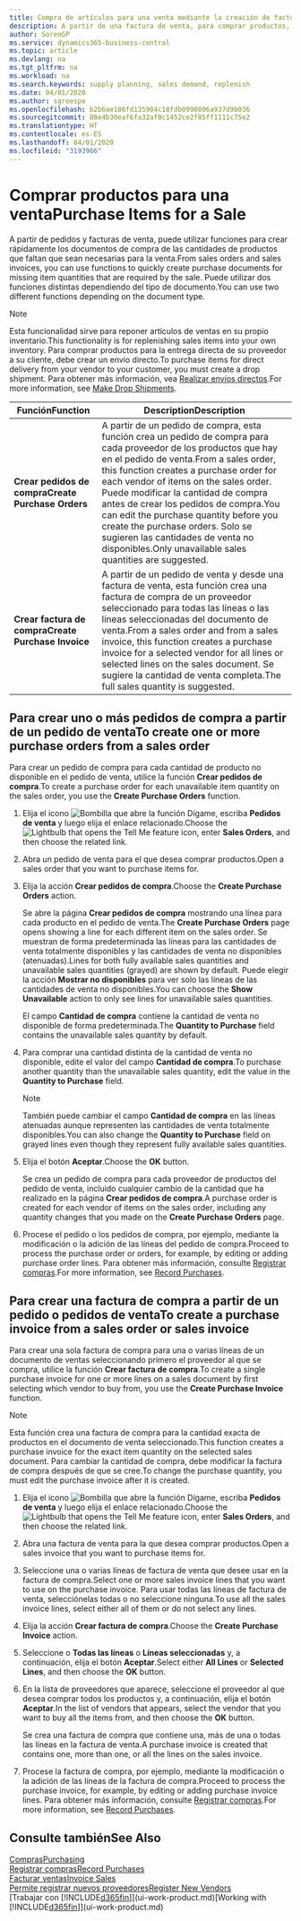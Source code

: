 ```yaml
---
title: Compra de artículos para una venta mediante la creación de facturas de compra | Documentos de Microsoft
description: A partir de una factura de venta, para comprar productos, puede crear una factura de compra de un proveedor.
author: SorenGP
ms.service: dynamics365-business-central
ms.topic: article
ms.devlang: na
ms.tgt_pltfrm: na
ms.workload: na
ms.search.keywords: supply planning, sales demand, replenish
ms.date: 04/01/2020
ms.author: sgroespe
ms.openlocfilehash: b2b6ae186fd135904c18fdb0990806a937d9b036
ms.sourcegitcommit: 88e4b30eaf6fa32af0c1452ce2f85ff1111c75e2
ms.translationtype: HT
ms.contentlocale: es-ES
ms.lasthandoff: 04/01/2020
ms.locfileid: "3193966"
---
```

# <a name="purchase-items-for-a-sale"></a><span data-ttu-id="d4d7c-103">Comprar productos para una venta</span><span class="sxs-lookup"><span data-stu-id="d4d7c-103">Purchase Items for a Sale</span></span>
<span data-ttu-id="d4d7c-104">A partir de pedidos y facturas de venta, puede utilizar funciones para crear rápidamente los documentos de compra de las cantidades de productos que faltan que sean necesarias para la venta.</span><span class="sxs-lookup"><span data-stu-id="d4d7c-104">From sales orders and sales invoices, you can use functions to quickly create purchase documents for missing item quantities that are required by the sale.</span></span> <span data-ttu-id="d4d7c-105">Puede utilizar dos funciones distintas dependiendo del tipo de documento.</span><span class="sxs-lookup"><span data-stu-id="d4d7c-105">You can use two different functions depending on the document type.</span></span>

> [!Note]
> <span data-ttu-id="d4d7c-106">Esta funcionalidad sirve para reponer artículos de ventas en su propio inventario.</span><span class="sxs-lookup"><span data-stu-id="d4d7c-106">This functionality is for replenishing sales items into your own inventory.</span></span> <span data-ttu-id="d4d7c-107">Para comprar productos para la entrega directa de su proveedor a su cliente, debe crear un envío directo.</span><span class="sxs-lookup"><span data-stu-id="d4d7c-107">To purchase items for direct delivery from your vendor to your customer, you must create a drop shipment.</span></span> <span data-ttu-id="d4d7c-108">Para obtener más información, vea [Realizar envíos directos](sales-how-drop-shipment.md).</span><span class="sxs-lookup"><span data-stu-id="d4d7c-108">For more information, see [Make Drop Shipments](sales-how-drop-shipment.md).</span></span>   

|<span data-ttu-id="d4d7c-109">Función</span><span class="sxs-lookup"><span data-stu-id="d4d7c-109">Function</span></span>|<span data-ttu-id="d4d7c-110">Description</span><span class="sxs-lookup"><span data-stu-id="d4d7c-110">Description</span></span>|
|--------|-----------|
|<span data-ttu-id="d4d7c-111">**Crear pedidos de compra**</span><span class="sxs-lookup"><span data-stu-id="d4d7c-111">**Create Purchase Orders**</span></span>|<span data-ttu-id="d4d7c-112">A partir de un pedido de compra, esta función crea un pedido de compra para cada proveedor de los productos que hay en el pedido de venta.</span><span class="sxs-lookup"><span data-stu-id="d4d7c-112">From a sales order, this function creates a purchase order for each vendor of items on the sales order.</span></span> <span data-ttu-id="d4d7c-113">Puede modificar la cantidad de compra antes de crear los pedidos de compra.</span><span class="sxs-lookup"><span data-stu-id="d4d7c-113">You can edit the purchase quantity before you create the purchase orders.</span></span> <span data-ttu-id="d4d7c-114">Solo se sugieren las cantidades de venta no disponibles.</span><span class="sxs-lookup"><span data-stu-id="d4d7c-114">Only unavailable sales quantities are suggested.</span></span>
|<span data-ttu-id="d4d7c-115">**Crear factura de compra**</span><span class="sxs-lookup"><span data-stu-id="d4d7c-115">**Create Purchase Invoice**</span></span>|<span data-ttu-id="d4d7c-116">A partir de un pedido de venta y desde una factura de venta, esta función crea una factura de compra de un proveedor seleccionado para todas las líneas o las líneas seleccionadas del documento de venta.</span><span class="sxs-lookup"><span data-stu-id="d4d7c-116">From a sales order and from a sales invoice, this function creates a purchase invoice for a selected vendor for all lines or selected lines on the sales document.</span></span> <span data-ttu-id="d4d7c-117">Se sugiere la cantidad de venta completa.</span><span class="sxs-lookup"><span data-stu-id="d4d7c-117">The full sales quantity is suggested.</span></span>|

## <a name="to-create-one-or-more-purchase-orders-from-a-sales-order"></a><span data-ttu-id="d4d7c-118">Para crear uno o más pedidos de compra a partir de un pedido de venta</span><span class="sxs-lookup"><span data-stu-id="d4d7c-118">To create one or more purchase orders from a sales order</span></span>
<span data-ttu-id="d4d7c-119">Para crear un pedido de compra para cada cantidad de producto no disponible en el pedido de venta, utilice la función **Crear pedidos de compra**.</span><span class="sxs-lookup"><span data-stu-id="d4d7c-119">To create a purchase order for each unavailable item quantity on the sales order, you use the **Create Purchase Orders** function.</span></span>

1. <span data-ttu-id="d4d7c-120">Elija el icono ![Bombilla que abre la función Dígame](media/ui-search/search_small.png "Dígame qué desea hacer"), escriba **Pedidos de venta** y luego elija el enlace relacionado.</span><span class="sxs-lookup"><span data-stu-id="d4d7c-120">Choose the ![Lightbulb that opens the Tell Me feature](media/ui-search/search_small.png "Tell me what you want to do") icon, enter **Sales Orders**, and then choose the related link.</span></span>
2. <span data-ttu-id="d4d7c-121">Abra un pedido de venta para el que desea comprar productos.</span><span class="sxs-lookup"><span data-stu-id="d4d7c-121">Open a sales order that you want to purchase items for.</span></span>
3. <span data-ttu-id="d4d7c-122">Elija la acción **Crear pedidos de compra**.</span><span class="sxs-lookup"><span data-stu-id="d4d7c-122">Choose the **Create Purchase Orders** action.</span></span>

    <span data-ttu-id="d4d7c-123">Se abre la página **Crear pedidos de compra** mostrando una línea para cada producto en el pedido de venta.</span><span class="sxs-lookup"><span data-stu-id="d4d7c-123">The **Create Purchase Orders** page opens showing a line for each different item on the sales order.</span></span> <span data-ttu-id="d4d7c-124">Se muestran de forma predeterminada las líneas para las cantidades de venta totalmente disponibles y las cantidades de venta no disponibles (atenuadas).</span><span class="sxs-lookup"><span data-stu-id="d4d7c-124">Lines for both fully available sales quantities and unavailable sales quantities (grayed) are shown by default.</span></span> <span data-ttu-id="d4d7c-125">Puede elegir la acción **Mostrar no disponibles** para ver solo las líneas de las cantidades de venta no disponibles.</span><span class="sxs-lookup"><span data-stu-id="d4d7c-125">You can choose the **Show Unavailable** action to only see lines for unavailable sales quantities.</span></span>

    <span data-ttu-id="d4d7c-126">El campo **Cantidad de compra** contiene la cantidad de venta no disponible de forma predeterminada.</span><span class="sxs-lookup"><span data-stu-id="d4d7c-126">The **Quantity to Purchase** field contains the unavailable sales quantity by default.</span></span>
4. <span data-ttu-id="d4d7c-127">Para comprar una cantidad distinta de la cantidad de venta no disponible, edite el valor del campo **Cantidad de compra**.</span><span class="sxs-lookup"><span data-stu-id="d4d7c-127">To purchase another quantity than the unavailable sales quantity, edit the value in the **Quantity to Purchase** field.</span></span>

    > [!NOTE]  
    >   <span data-ttu-id="d4d7c-128">También puede cambiar el campo **Cantidad de compra** en las líneas atenuadas aunque representen las cantidades de venta totalmente disponibles.</span><span class="sxs-lookup"><span data-stu-id="d4d7c-128">You can also change the **Quantity to Purchase** field on grayed lines even though they represent fully available sales quantities.</span></span>
5. <span data-ttu-id="d4d7c-129">Elija el botón **Aceptar**.</span><span class="sxs-lookup"><span data-stu-id="d4d7c-129">Choose the **OK** button.</span></span>

    <span data-ttu-id="d4d7c-130">Se crea un pedido de compra para cada proveedor de productos del pedido de venta, incluido cualquier cambio de la cantidad que ha realizado en la página **Crear pedidos de compra**.</span><span class="sxs-lookup"><span data-stu-id="d4d7c-130">A purchase order is created for each vendor of items on the sales order, including any quantity changes that you made on the **Create Purchase Orders** page.</span></span>
7. <span data-ttu-id="d4d7c-131">Procese el pedido o los pedidos de compra, por ejemplo, mediante la modificación o la adición de las líneas del pedido de compra.</span><span class="sxs-lookup"><span data-stu-id="d4d7c-131">Proceed to process the purchase order or orders, for example, by editing or adding purchase order lines.</span></span> <span data-ttu-id="d4d7c-132">Para obtener más información, consulte [Registrar compras](purchasing-how-record-purchases.md).</span><span class="sxs-lookup"><span data-stu-id="d4d7c-132">For more information, see [Record Purchases](purchasing-how-record-purchases.md).</span></span>


## <a name="to-create-a-purchase-invoice-from-a-sales-order-or-sales-invoice"></a><span data-ttu-id="d4d7c-133">Para crear una factura de compra a partir de un pedido o pedidos de venta</span><span class="sxs-lookup"><span data-stu-id="d4d7c-133">To create a purchase invoice from a sales order or sales invoice</span></span>
<span data-ttu-id="d4d7c-134">Para crear una sola factura de compra para una o varias líneas de un documento de ventas seleccionando primero el proveedor al que se compra, utilice la función **Crear factura de compra**.</span><span class="sxs-lookup"><span data-stu-id="d4d7c-134">To create a single purchase invoice for one or more lines on a sales document by first selecting which vendor to buy from, you use the **Create Purchase Invoice** function.</span></span>

> [!NOTE]  
>   <span data-ttu-id="d4d7c-135">Esta función crea una factura de compra para la cantidad exacta de productos en el documento de venta seleccionado.</span><span class="sxs-lookup"><span data-stu-id="d4d7c-135">This function creates a purchase invoice for the exact item quantity on the selected sales document.</span></span> <span data-ttu-id="d4d7c-136">Para cambiar la cantidad de compra, debe modificar la factura de compra después de que se cree.</span><span class="sxs-lookup"><span data-stu-id="d4d7c-136">To change the purchase quantity, you must edit the purchase invoice after it is created.</span></span>  

1. <span data-ttu-id="d4d7c-137">Elija el icono ![Bombilla que abre la función Dígame](media/ui-search/search_small.png "Dígame qué desea hacer"), escriba **Pedidos de venta** y luego elija el enlace relacionado.</span><span class="sxs-lookup"><span data-stu-id="d4d7c-137">Choose the ![Lightbulb that opens the Tell Me feature](media/ui-search/search_small.png "Tell me what you want to do") icon, enter **Sales Orders**, and then choose the related link.</span></span>
2. <span data-ttu-id="d4d7c-138">Abra una factura de venta para la que desea comprar productos.</span><span class="sxs-lookup"><span data-stu-id="d4d7c-138">Open a sales invoice that you want to purchase items for.</span></span>
3. <span data-ttu-id="d4d7c-139">Seleccione una o varias líneas de factura de venta que desee usar en la factura de compra.</span><span class="sxs-lookup"><span data-stu-id="d4d7c-139">Select one or more sales invoice lines that you want to use on the purchase invoice.</span></span> <span data-ttu-id="d4d7c-140">Para usar todas las líneas de factura de venta, selecciónelas todas o no seleccione ninguna.</span><span class="sxs-lookup"><span data-stu-id="d4d7c-140">To use all the sales invoice lines, select either all of them or do not select any lines.</span></span>
4. <span data-ttu-id="d4d7c-141">Elija la acción **Crear factura de compra**.</span><span class="sxs-lookup"><span data-stu-id="d4d7c-141">Choose the **Create Purchase Invoice** action.</span></span>
5. <span data-ttu-id="d4d7c-142">Seleccione o **Todas las líneas** o **Líneas seleccionadas** y, a continuación, elija el botón **Aceptar**.</span><span class="sxs-lookup"><span data-stu-id="d4d7c-142">Select either **All Lines** or **Selected Lines**, and then choose the **OK** button.</span></span>  
6. <span data-ttu-id="d4d7c-143">En la lista de proveedores que aparece, seleccione el proveedor al que desea comprar todos los productos y, a continuación, elija el botón **Aceptar**.</span><span class="sxs-lookup"><span data-stu-id="d4d7c-143">In the list of vendors that appears, select the vendor that you want to buy all the items from, and then choose the **OK** button.</span></span>

    <span data-ttu-id="d4d7c-144">Se crea una factura de compra que contiene una, más de una o todas las líneas en la factura de venta.</span><span class="sxs-lookup"><span data-stu-id="d4d7c-144">A purchase invoice is created that contains one, more than one, or all the lines on the sales invoice.</span></span>
7. <span data-ttu-id="d4d7c-145">Procese la factura de compra, por ejemplo, mediante la modificación o la adición de las líneas de la factura de compra.</span><span class="sxs-lookup"><span data-stu-id="d4d7c-145">Proceed to process the purchase invoice, for example, by editing or adding purchase invoice lines.</span></span> <span data-ttu-id="d4d7c-146">Para obtener más información, consulte [Registrar compras](purchasing-how-record-purchases.md).</span><span class="sxs-lookup"><span data-stu-id="d4d7c-146">For more information, see [Record Purchases](purchasing-how-record-purchases.md).</span></span>

## <a name="see-also"></a><span data-ttu-id="d4d7c-147">Consulte también</span><span class="sxs-lookup"><span data-stu-id="d4d7c-147">See Also</span></span>
[<span data-ttu-id="d4d7c-148">Compras</span><span class="sxs-lookup"><span data-stu-id="d4d7c-148">Purchasing</span></span>](purchasing-manage-purchasing.md)  
[<span data-ttu-id="d4d7c-149">Registrar compras</span><span class="sxs-lookup"><span data-stu-id="d4d7c-149">Record Purchases</span></span>](purchasing-how-record-purchases.md)  
[<span data-ttu-id="d4d7c-150">Facturar ventas</span><span class="sxs-lookup"><span data-stu-id="d4d7c-150">Invoice Sales</span></span>](sales-how-invoice-sales.md)  
[<span data-ttu-id="d4d7c-151">Permite registrar nuevos proveedores</span><span class="sxs-lookup"><span data-stu-id="d4d7c-151">Register New Vendors</span></span>](purchasing-how-register-new-vendors.md)  
<span data-ttu-id="d4d7c-152">[Trabajar con [!INCLUDE[d365fin](includes/d365fin_md.md)]](ui-work-product.md)</span><span class="sxs-lookup"><span data-stu-id="d4d7c-152">[Working with [!INCLUDE[d365fin](includes/d365fin_md.md)]](ui-work-product.md)</span></span>
